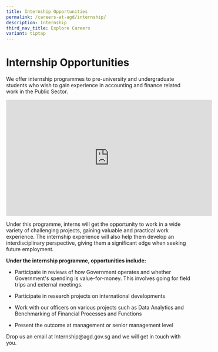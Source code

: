 ```yaml
---
title: Internship Opportunities
permalink: /careers-at-agd/internship/
description: Internship
third_nav_title: Explore Careers
variant: tiptap
---
```

<h1>Internship Opportunities</h1>
<p>We offer internship programmes to pre-university and undergraduate students
who wish to gain experience in accounting and finance related work in the
Public Sector.</p>
<div class="iframe-wrapper">
<iframe height="315" width="560" allowfullscreen="true" frameborder="0" src="https://www.youtube.com/embed/6e56NB6t3jE?si=1g9S_H-g0XK0ZQbJ&amp;vq=hd1080p"></iframe>
</div>
<p>Under this programme, interns will get the opportunity to work in a wide
variety of challenging projects, gaining valuable and practical work experience.
The internship experience will also help them develop an interdisciplinary
perspective, giving them a significant edge when seeking future employment.</p>
<p><strong>Under the internship programme, opportunities include:</strong>
</p>
<ul data-tight="true" class="tight">
<li>
<p>Participate in reviews of how Government operates and whether Government's
spending is value-for-money. This involves going for field trips and external
meetings.</p>
</li>
<li>
<p>Participate in research projects on international developments</p>
</li>
<li>
<p>Work with our officers on various projects such as Data Analytics and
Benchmarking of Financial Processes and Functions</p>
</li>
<li>
<p>Present the outcome at management or senior management level</p>
</li>
</ul>
<p>Drop us an email at Internship@agd.gov.sg and we will get in touch with
you.</p>
